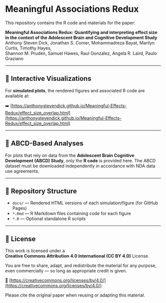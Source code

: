# Meaningful Associations Redux

This repository contains the R code and materials for the paper:

**Meaningful Associations Redux: Quantifying and interpreting effect size in the context of the Adolescent Brain and Cognitive Development Study**  
Anthony Steven Dick, Jonathan S. Comer, Mohammadreza Bayat, Marilyn Curtis, Timothy Hayes,  
Shannon M. Pruden, Samuel Hawes, Raul Gonzalez, Angela R. Laird, Paulo Graziano

---

## 🔗 Interactive Visualizations

For **simulated plots**, the rendered figures and associated R code are available at:

➡️ [https://anthonystevendick.github.io/Meaningful-Effects-Redux/effect_size_overlap.html](https://anthonystevendick.github.io/Meaningful-Effects-Redux/effect_size_overlap.html)

---

## 🧠 ABCD-Based Analyses

For plots that rely on data from the **Adolescent Brain Cognitive Development (ABCD) Study**, only the **R code** is provided here. The ABCD dataset must be downloaded independently in accordance with NDA data use agreements.

---

## 📁 Repository Structure

- `docs/` — Rendered HTML versions of each simulation/figure (for GitHub Pages)
- `*.Rmd` — R Markdown files containing code for each figure
- `*.R` — Optional standalone R scripts

---

## 📜 License

This work is licensed under a  
**Creative Commons Attribution 4.0 International (CC BY 4.0)** License.

You are free to share, adapt, and redistribute the material for any purpose, even commercially — so long as appropriate credit is given.

🔗 [https://creativecommons.org/licenses/by/4.0/](https://creativecommons.org/licenses/by/4.0/)

Please cite the original paper when reusing or adapting this material.
